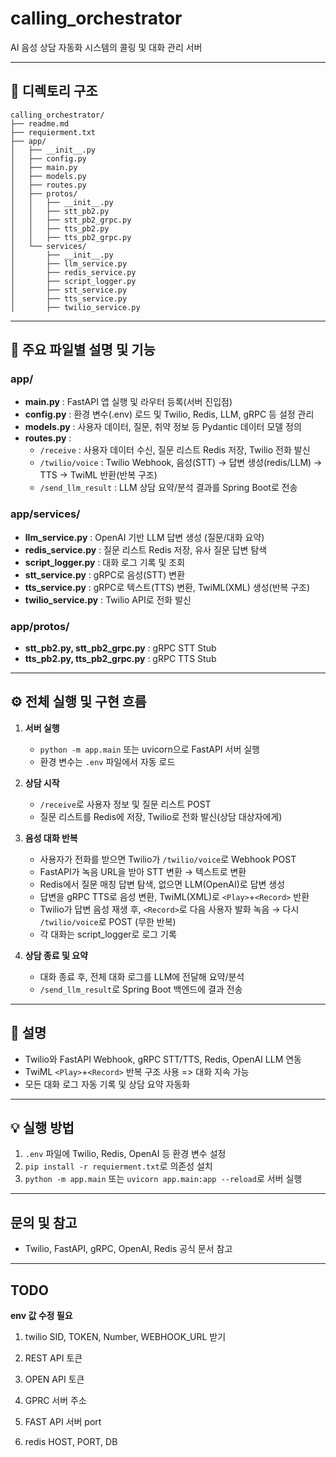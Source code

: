 # calling_orchestrator

AI 음성 상담 자동화 시스템의 콜링 및 대화 관리 서버

---

## 📁 디렉토리 구조

```
calling_orchestrator/
├── readme.md
├── requierment.txt
├── app/
│   ├── __init__.py
│   ├── config.py
│   ├── main.py
│   ├── models.py
│   ├── routes.py
│   ├── protos/
│   │   ├── __init__.py
│   │   ├── stt_pb2.py
│   │   ├── stt_pb2_grpc.py
│   │   ├── tts_pb2.py
│   │   ├── tts_pb2_grpc.py
│   └── services/
│       ├── __init__.py
│       ├── llm_service.py
│       ├── redis_service.py
│       ├── script_logger.py
│       ├── stt_service.py
│       ├── tts_service.py
│       ├── twilio_service.py
```

---

## 📄 주요 파일별 설명 및 기능

### app/

- **main.py** : FastAPI 앱 실행 및 라우터 등록(서버 진입점)
- **config.py** : 환경 변수(.env) 로드 및 Twilio, Redis, LLM, gRPC 등 설정 관리
- **models.py** : 사용자 데이터, 질문, 취약 정보 등 Pydantic 데이터 모델 정의
- **routes.py** :
  - `/receive` : 사용자 데이터 수신, 질문 리스트 Redis 저장, Twilio 전화 발신
  - `/twilio/voice` : Twilio Webhook, 음성(STT) → 답변 생성(redis/LLM) → TTS → TwiML 반환(반복 구조)
  - `/send_llm_result` : LLM 상담 요약/분석 결과를 Spring Boot로 전송

### app/services/

- **llm_service.py** : OpenAI 기반 LLM 답변 생성 (질문/대화 요약)
- **redis_service.py** : 질문 리스트 Redis 저장, 유사 질문 답변 탐색
- **script_logger.py** : 대화 로그 기록 및 조회
- **stt_service.py** : gRPC로 음성(STT) 변환
- **tts_service.py** : gRPC로 텍스트(TTS) 변환, TwiML(XML) 생성(반복 구조)
- **twilio_service.py** : Twilio API로 전화 발신

### app/protos/

- **stt_pb2.py, stt_pb2_grpc.py** : gRPC STT Stub
- **tts_pb2.py, tts_pb2_grpc.py** : gRPC TTS Stub

---

## ⚙️ 전체 실행 및 구현 흐름

1. **서버 실행**

   - `python -m app.main` 또는 uvicorn으로 FastAPI 서버 실행
   - 환경 변수는 `.env` 파일에서 자동 로드

2. **상담 시작**

   - `/receive`로 사용자 정보 및 질문 리스트 POST
   - 질문 리스트를 Redis에 저장, Twilio로 전화 발신(상담 대상자에게)

3. **음성 대화 반복**

   - 사용자가 전화를 받으면 Twilio가 `/twilio/voice`로 Webhook POST
   - FastAPI가 녹음 URL을 받아 STT 변환 → 텍스트로 변환
   - Redis에서 질문 매칭 답변 탐색, 없으면 LLM(OpenAI)로 답변 생성
   - 답변을 gRPC TTS로 음성 변환, TwiML(XML)로 `<Play>`+`<Record>` 반환
   - Twilio가 답변 음성 재생 후, `<Record>`로 다음 사용자 발화 녹음 → 다시 `/twilio/voice`로 POST (무한 반복)
   - 각 대화는 script_logger로 로그 기록

4. **상담 종료 및 요약**
   - 대화 종료 후, 전체 대화 로그를 LLM에 전달해 요약/분석
   - `/send_llm_result`로 Spring Boot 백엔드에 결과 전송

---

## 📝 설명

- Twilio와 FastAPI Webhook, gRPC STT/TTS, Redis, OpenAI LLM 연동
- TwiML `<Play>`+`<Record>` 반복 구조 사용 => 대화 지속 가능
- 모든 대화 로그 자동 기록 및 상담 요약 자동화

---

## 💡 실행 방법

1. `.env` 파일에 Twilio, Redis, OpenAI 등 환경 변수 설정
2. `pip install -r requierment.txt`로 의존성 설치
3. `python -m app.main` 또는 `uvicorn app.main:app --reload`로 서버 실행

---

## 문의 및 참고

- Twilio, FastAPI, gRPC, OpenAI, Redis 공식 문서 참고


---
## TODO

**env 값 수정 필요**

1. twilio SID, TOKEN, Number, WEBHOOK_URL 받기

2. REST API 토큰

3. OPEN API 토큰

4. GPRC 서버 주소

5. FAST API 서버 port

6. redis HOST, PORT, DB

